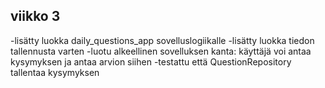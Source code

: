 ## viikko 3

-lisätty luokka daily_questions_app sovelluslogiikalle
-lisätty luokka tiedon tallennusta varten
-luotu alkeellinen sovelluksen kanta: käyttäjä voi antaa kysymyksen ja antaa arvion siihen
-testattu että QuestionRepository tallentaa kysymyksen
